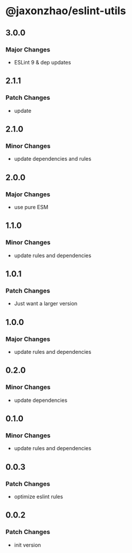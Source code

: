# @jaxonzhao/eslint-utils

## 3.0.0

### Major Changes

- ESLint 9 & dep updates

## 2.1.1

### Patch Changes

- update

## 2.1.0

### Minor Changes

- update dependencies and rules

## 2.0.0

### Major Changes

- use pure ESM

## 1.1.0

### Minor Changes

- update rules and dependencies

## 1.0.1

### Patch Changes

- Just want a larger version

## 1.0.0

### Major Changes

- update rules and dependencies

## 0.2.0

### Minor Changes

- update dependencies

## 0.1.0

### Minor Changes

- update rules and dependencies

## 0.0.3

### Patch Changes

- optimize eslint rules

## 0.0.2

### Patch Changes

- init version
